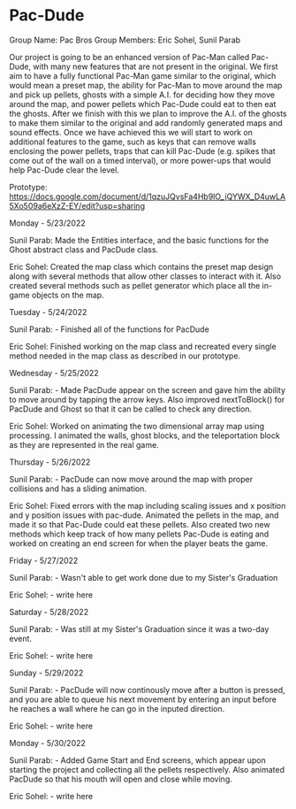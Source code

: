 # Pac-Dude

Group Name: Pac Bros
Group Members: Eric Sohel, Sunil Parab

Our project is going to be an enhanced version of Pac-Man called Pac-Dude, with many new features that are not present in the original. We first aim to have a fully functional Pac-Man game similar to the original, which would mean a preset map, the ability for Pac-Man to move around the map and pick up pellets, ghosts with a simple A.I. for deciding how they move around the map, and power pellets which Pac-Dude could eat to then eat the ghosts. After we finish with this we plan to improve the A.I. of the ghosts to make them similar to the original and add randomly generated maps and sound effects. Once we have achieved this we will start to work on additional features to the game, such as keys that can remove walls enclosing the power pellets, traps that can kill Pac-Dude (e.g. spikes that come out of the wall on a timed interval), or more power-ups that would help Pac-Dude clear the level.

Prototype: https://docs.google.com/document/d/1qzuJQvsFa4Hb9lO_jQYWX_D4uwLA5Xo509a6eXzZ-EY/edit?usp=sharing


Monday - 5/23/2022

Sunil Parab: Made the Entities interface, and the basic functions for the Ghost abstract class and PacDude class.

Eric Sohel: Created the map class which contains the preset map design along with several methods that allow other classes to interact with it. Also created several methods such as pellet generator which place all the in-game objects on the map.


Tuesday - 5/24/2022

Sunil Parab: - Finished all of the functions for PacDude

Eric Sohel: Finished working on the map class and recreated every single method needed in the map class as described in our prototype.


Wednesday - 5/25/2022

Sunil Parab: - Made PacDude appear on the screen and gave him the ability to move around by tapping the arrow keys. Also improved nextToBlock() for PacDude and Ghost so that it can be called to check any direction.

Eric Sohel: Worked on animating the two dimensional array map using processing. I animated the walls, ghost blocks, and the teleportation block as they are represented in the real game.


Thursday - 5/26/2022

Sunil Parab: - PacDude can now move around the map with proper collisions and has a sliding animation.

Eric Sohel: Fixed errors with the map including scaling issues and x position and y position issues with pac-dude. Animated the pellets in the map, and made it so that Pac-Dude could eat these pellets. Also created two new methods which keep track of how many pellets Pac-Dude is eating and worked on creating an end screen for when the player beats the game.


Friday - 5/27/2022

Sunil Parab: - Wasn't able to get work done due to my Sister's Graduation

Eric Sohel: - write here


Saturday - 5/28/2022

Sunil Parab: - Was still at my Sister's Graduation since it was a two-day event.

Eric Sohel: - write here


Sunday - 5/29/2022

Sunil Parab: - PacDude will now continously move after a button is pressed, and you are able to queue his next movement by entering an input before he reaches a wall where he can  go in the inputed direction.

Eric Sohel: - write here


Monday - 5/30/2022

Sunil Parab: - Added Game Start and End screens, which appear upon starting the project and collecting all the pellets respectively. Also animated PacDude so that his mouth will open and close while moving.

Eric Sohel: - write here
